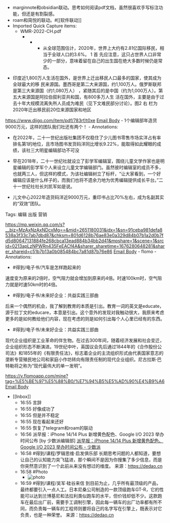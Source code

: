 - marginnote和obsidian联动。思考如何阅读pdf文档，虽然很喜欢手写标注功能，但还是有割裂感。
- roam和简悦的联动。#[[软件联动]]
- Imported Quick Capture items:
    - WMR-2022-CH.pdf
        - *   * 从全球范围估计，2020年，世界上大约有2.81亿国际移民，相当于全球人口的3.6%。 1 首 先应注意，这只占世界人口非常少的一部分，意味着留在自己的出生国在绝大多数时候仍是常 态。

* 印度近1,800万人生活在国外，是世界上迁出移民人口最多的国家，使其成为全球最大的移 民来源国。墨西哥是第二大来源国，约1,100万人。俄罗斯联邦是第三大来源国（约1,080万人） ，紧随其后的是中国（约为1,000万人）。第五大来源国是阿拉伯叙利亚共和国，有800多万人生 活在国外，主要是由于过去十年大规模流离失所人员成为难民（见下文难民部分讨论）。图2 右 栏为2020年迁出移民前20位来源国家和地区



https://www.diigo.com/item/pdf/783rf/t0xe [Email Body](https://files.todoist.com/d_hY_kRXChi6DRUoSOprPkjIox6sGd40O96SwDY1CXh07Pk9HsMcbciQ-CJpObCl/by/21878347/as/file.html)
    - 1个编辑部年造货9000万元，这样的团队我们社还有两个！
        - Annotations:

* 在2022年，二十一世纪出版社集团不仅稳住了少儿图书零售市场实洋占有率排名第1的地位，且市场图书发货码洋同比增长9.22%，能取得如此耀眼的成绩，该社三大明星编辑部功不可没

* 早在2018年，二十一世纪社就设立了彭学军编辑室，围绕儿童文学作家也是明星编辑的彭学军个人来设立儿童文学编辑部门。虽然彼时编辑室的成员不多，也就两三人，但这样的模式，为该社编辑树立了标杆，“让大家看到，一个好编辑应该是什么样子的，而我们也将不遗余力地为优秀编辑提供成长平台。”二十一世纪社社长刘凯军如是说。

* 儿文中心2022年造货码洋近9000万元，重印书占比70%左右，成为名副其实的“双效”团队。

Tags: 编辑 出版 营销



https://mp.weixin.qq.com/s?__biz=MzAxNzAxNDcxMg==&mid=2651180031&idx=1&sn=91ceba981defa8538a3f33c7ab7dbd87&chksm=801d6128b76ae83e0a329d84b07b1a2d0b7fd5d80647131884fe268cbca13ead884b34bb2d41&mpshare=1&scene=1&srcid=0213apLzNPWRn435FeEACf4A&sharer_sharetime=1676280648281&sharer_shareid=c51b7b13a0b085484bc7a81d87b76e86 [Email Body](https://files.todoist.com/XBxxFjLM2dv-xBByhAumB_4nteyLaJBoZbFPFo3jvPBPMpyL3vroQ-Jbv2E8ZPnY/by/21878347/as/file.html)
    - flomo
        - Annotations:

* #得到/电子书/汽车是怎样跑起来的

速度变为原来的2倍时，空气阻力就会增加到原来的4倍。时速100km时，空气阻力就是时速50km时的4倍。

* #得到/电子书/未来好企业：共益实践三部曲

后来一个偶然的机会，我了解到教育的本质是引出。教育一词的英文是educate，源于拉丁文的educare，本意是引出。这个意外的发现对我触动很大，我原来考虑更多的是如何教给他们内容，现在考虑的则是如何引出每个人心里已经有的东西。

* #得到/电子书/未来好企业：共益实践三部曲

现代企业组织是工业革命的伴生物。在过去300年间，随着经济发展和社会变迁，企业组织形态不断演进。19世纪中叶，英国议会先后通过1844年的《合作股份公司法》和1855年的《有限责任法》，标志着企业的主流组织形式由代表国家意志的垄断专营殖民地公司和家庭小作坊转向有限责任制的现代企业组织。尼古拉斯·巴特勒将之称为“现代最伟大的单一发明”。



https://v.flomoapp.com/mine?tag=%E5%BE%97%E5%88%B0/%E7%94%B5%E5%AD%90%E4%B9%A6 [Email Body](https://files.todoist.com/pJ-q_RznTbgzDlcWWvSxbbw7GrOlPWj0nUWZjR1U5KwIwn4pK0UQaWJ56OzJhBiD/by/21878347/as/file.html)
- [[Inbox]]
    - 16:55 言辞
    - 16:55 好像成功了
    - 16:55 但是并不稳定
    - 16:55 现在看起来还好
    - 16:55 恢复了telegram和roam的联动
    - 16:56 派早报：iPhone 14/14 Plus 新增黄色配色、Google I/O 2023 举办时间公布 [by 少数派编辑部]
[派早报：iPhone 14/14 Plus 新增黄色配色、Google I/O 2023 举办时间公布 - 少数派](https://sspai.com/post/78707)
    - 16:58 #得到/课程/罗辑思维·启发俱乐部
长期思考问题的人都知道，要想让自己的认知能力突飞猛进，那个瞬间不是因为你搜集了多少信息，而是你突然意识到了一个此前从来没有想过的维度。
来源：https://dedao.cn
    - 16:58 #Photo
        - ![photo](https://firebasestorage.googleapis.com/v0/b/firescript-577a2.appspot.com/o/imgs%2Fapp%2Fxinyiheng%2FBkd66tgf9?alt=media&token=418f4474-17e3-4315-a4c2-b80318c6c309)
    - 16:59 #得到/课程/吴军·硅谷来信
到目前为止，几乎所有最顶级的产品，最终都要引入一点人工。日本尼桑公司制造的一款顶级跑车GT-R，它的性能可以达到兰博基尼和法拉利类似跑车的水平，但价钱却低不少。这款跑车在最后出厂前，需要手工调制引擎，因此每一辆车的出厂功率都有所不同，而负责每一辆车的工程师则要将自己的名字写在引擎上，既表示对它负责，也是一种荣誉。
来源：https://dedao.cn
